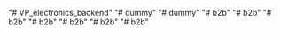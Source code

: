 "# VP_electronics_backend" 
"# dummy" 
"# dummy" 
"# b2b" 
"# b2b" 
"# b2b" 
"# b2b" 
"# b2b" 
"# b2b" 
"# b2b" 
